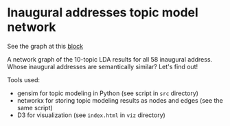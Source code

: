 # Inaugural addresses topic model network

See the graph at this [block](https://bl.ocks.org/jrladd/9a3689b5d911418152d8aeb5ad7a005e)

A network graph of the 10-topic LDA results for all 58 inaugural address. Whose inaugural addresses are semantically similar? Let's find out!

Tools used:
- gensim for topic modeling in Python (see script in `src` directory)
- networkx for storing topic modeling results as nodes and edges (see the same script)
- D3 for visualization (see `index.html` in `viz` directory)

